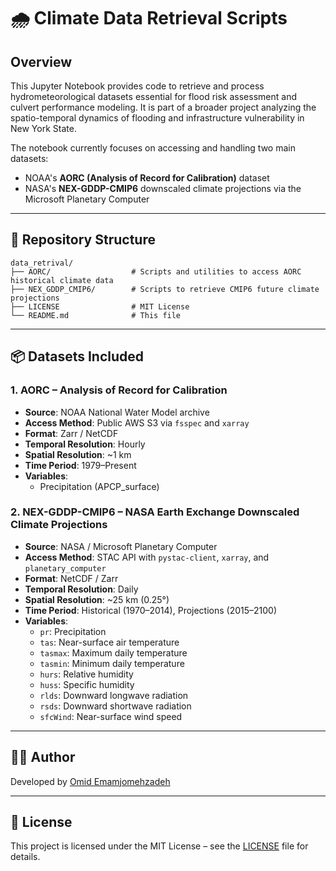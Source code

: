 # 🌧️ Climate Data Retrieval Scripts

## Overview

This Jupyter Notebook provides code to retrieve and process hydrometeorological datasets essential for flood risk assessment and culvert performance modeling. It is part of a broader project analyzing the spatio-temporal dynamics of flooding and infrastructure vulnerability in New York State.

The notebook currently focuses on accessing and handling two main datasets:
- NOAA's **AORC (Analysis of Record for Calibration)** dataset
- NASA's **NEX-GDDP-CMIP6** downscaled climate projections via the Microsoft Planetary Computer

---
## 📁 Repository Structure

```
data_retrival/
├── AORC/                  # Scripts and utilities to access AORC historical climate data
├── NEX_GDDP_CMIP6/        # Scripts to retrieve CMIP6 future climate projections
├── LICENSE                # MIT License
└── README.md              # This file
```

---

## 📦 Datasets Included
### 1. AORC – Analysis of Record for Calibration
- **Source**: NOAA National Water Model archive
- **Access Method**: Public AWS S3 via `fsspec` and `xarray`
- **Format**: Zarr / NetCDF
- **Temporal Resolution**: Hourly
- **Spatial Resolution**: ~1 km
- **Time Period**: 1979–Present
- **Variables**: 
  - Precipitation (APCP_surface)

### 2. NEX-GDDP-CMIP6 – NASA Earth Exchange Downscaled Climate Projections
- **Source**: NASA / Microsoft Planetary Computer
- **Access Method**: STAC API with `pystac-client`, `xarray`, and `planetary_computer`
- **Format**: NetCDF / Zarr
- **Temporal Resolution**: Daily
- **Spatial Resolution**: ~25 km (0.25°)
- **Time Period**: Historical (1970–2014), Projections (2015–2100)
- **Variables**:
  - `pr`: Precipitation
  - `tas`: Near-surface air temperature
  - `tasmax`: Maximum daily temperature
  - `tasmin`: Minimum daily temperature
  - `hurs`: Relative humidity
  - `huss`: Specific humidity
  - `rlds`: Downward longwave radiation
  - `rsds`: Downward shortwave radiation
  - `sfcWind`: Near-surface wind speed


---

## 👨‍🔬 Author

Developed by [Omid Emamjomehzadeh](https://www.omidemam.com)  

---

## 🪪 License

This project is licensed under the MIT License – see the [LICENSE](LICENSE) file for details.
